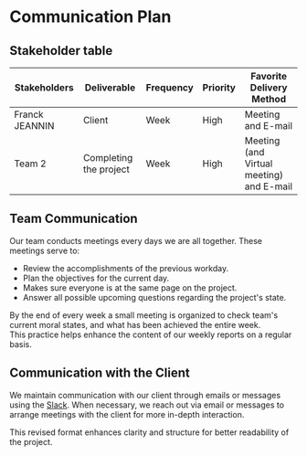 # Communication Plan

## Stakeholder table

| Stakeholders | Deliverable | Frequency | Priority | Favorite Delivery Method |
| ------------ | ----------- | --------- | -------- | ------------------------ |
| Franck JEANNIN| Client | Week | High | Meeting and E-mail |
|Team 2| Completing the project | Week | High | Meeting (and Virtual meeting) and E-mail|

## Team Communication

Our team conducts meetings every days we are all together. These meetings serve to:
- Review the accomplishments of the previous workday.
- Plan the objectives for the current day. 
- Makes sure everyone is at the same page on the project.
- Answer all possible upcoming questions regarding the project's state.

By the end of every week a small meeting is organized to check team's current moral states, and what has been achieved the entire week. <br>
This practice helps enhance the content of our weekly reports on a regular basis.


## Communication with the Client

We maintain communication with our client through emails or messages using the [Slack](https://slack.com). When necessary, we reach out via email or messages to arrange meetings with the client for more in-depth interaction.

This revised format enhances clarity and structure for better readability of the project.